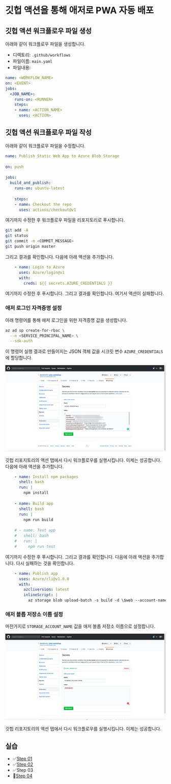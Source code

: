 # 깃헙 액션을 통해 애저로 PWA 자동 배포 #

## 깃헙 액션 워크플로우 파일 생성 ##

아래와 같이 워크플로우 파일을 생성합니다.

* 디렉토리: `.github/workflows`
* 파일이름: `main.yaml`
* 파일내용:

```yaml
name: <WORKFLOW_NAME>
on: <EVENT>
jobs:
  <JOB_NAME>:
    runs-on: <RUNNER>
    steps:
    - name: <ACTION_NAME>
      uses: <ACTION>
```


## 깃헙 액션 워크플로우 파일 작성 ##

아래와 같이 워크플로우 파일을 수정합니다.

```yaml
name: Publish Static Web App to Azure Blob Storage

on: push

jobs:
  build_and_publish:
    runs-on: ubuntu-latest

    steps:
    - name: Checkout the repo
      uses: actions/checkout@v1
```

여기까지 수정한 후 워크플로우 파일을 리포지토리로 푸시합니다.

```bash
git add -A
git status
git commit -m <COMMIT_MESSAGE>
git push origin master
```

그리고 결과를 확인합니다. 다음에 아래 액션을 추가합니다.

```yaml
    - name: Login to Azure
      uses: Azure/login@v1
      with:
        creds: ${{ secrets.AZURE_CREDENTIALS }}
```

여기까지 수정한 후 푸시합니다. 그리고 결과를 확인합니다. 여기서 액션이 실패합니다.


### 애저 로그인 자격증명 설정 ###

아래 명령어를 통해 애저 로그인을 위한 자격증명 값을 생성합니다.

```bash
az ad sp create-for-rbac \
  --n <SERVICE_PRINCIPAL_NAME> \
  --sdk-auth
```

이 명령어 실행 결과로 만들어지는 JSON 객체 값을 시크릿 변수 `AZURE_CREDENTIALS`에 할당합니다.

![](../images/step-03-01.png)

깃헙 리포지토리의 액션 탭에서 다시 워크플로우를 실행시킵니다. 이제는 성공합니다. 다음에 아래 액션을 추가합니다.

```yaml
    - name: Install npm packages
      shell: bash
      run: |
        npm install

    - name: Build app
      shell: bash
      run: |
        npm run build

    # - name: Test app
    #   shell: bash
    #   run: |
    #     npm run test
```

여기까지 수정한 후 푸시합니다. 그리고 결과를 확인합니다. 다음에 아래 액션을 추가합니다. 다시 실패하는 것을 확인합니다.

```yaml
    - name: Publish app
      uses: Azure/cli@v1.0.0
      with:
        azcliversion: latest
        inlineScript: |
          az storage blob upload-batch -s build -d \$web --account-name ${{ secrets.STORAGE_ACCOUNT_NAME }}
```


### 애저 블롭 저장소 이름 설정 ###

마찬가지로 `STORAGE_ACCOUNT_NAME` 값을 애저 블롭 저장소 이름으로 설정합니다.

![](../images/step-03-02.png)

깃헙 리포지토리의 액션 탭에서 다시 워크플로우를 실행시킵니다. 이제는 성공합니다.


## 실습 ##

* ✅[Step 01](step-01.md)
* ✅[Step 02](step-02.md)
* ✅Step 03
* 🔲[Step 04](step-04.md)
